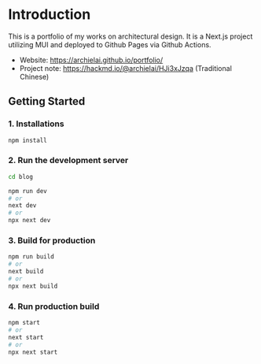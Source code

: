 # Introduction
This is a portfolio of my works on architectural design. It is a Next.js project utilizing MUI and deployed to Github Pages via Github Actions.

* Website: https://archielai.github.io/portfolio/
* Project note: https://hackmd.io/@archielai/HJi3xJzqa (Traditional Chinese)

## Getting Started
### 1. Installations
```bash
npm install
```
### 2. Run the development server
```bash
cd blog

npm run dev
# or
next dev
# or
npx next dev
```
### 3. Build for production
```bash
npm run build 
# or
next build
# or
npx next build
```
### 4. Run production build
```bash
npm start
# or
next start
# or
npx next start
```
